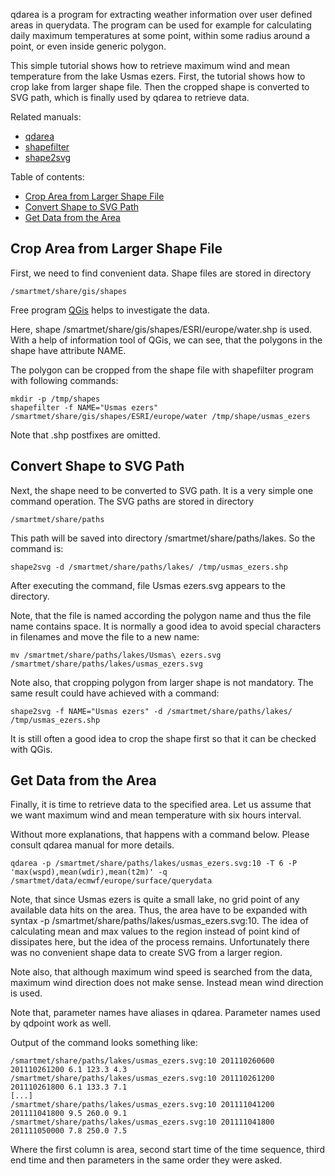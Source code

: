 qdarea is a program for extracting weather information over user defined areas in querydata. The program can be used for example for calculating daily maximum temperatures at some point, within some radius around a point, or even inside generic polygon.

This simple tutorial shows how to retrieve maximum wind and mean temperature from the lake Usmas ezers. First, the tutorial shows how to crop lake from larger shape file. Then the cropped shape is converted to SVG path, which is finally used by qdarea to retrieve data.

Related manuals:

* [qdarea](qdarea.md)
* [shapefilter](shapefilter.md)
* [shape2svg](shape2svg.md)

Table of contents:

* [Crop Area from Larger Shape File](#crop-area-from-larger-shape-file)
* [Convert Shape to SVG Path](#convert-shape-to-svg-path)
* [Get Data from the Area](#get-data-from-the-area)

## Crop Area from Larger Shape File

First, we need to find convenient data. Shape files are stored in directory

    /smartmet/share/gis/shapes

Free program [QGis](http://qgis.org/) helps to investigate the data.

Here, shape /smartmet/share/gis/shapes/ESRI/europe/water.shp is used. With a help of information tool of QGis, we can see, that the polygons in the shape have attribute NAME.

The polygon can be cropped from the shape file with shapefilter program with following commands:

    mkdir -p /tmp/shapes
    shapefilter -f NAME="Usmas ezers" /smartmet/share/gis/shapes/ESRI/europe/water /tmp/shape/usmas_ezers

Note that .shp postfixes are omitted.

## Convert Shape to SVG Path

Next, the shape need to be converted to SVG path. It is a very simple one command operation. The SVG paths are stored in directory

    /smartmet/share/paths

This path will be saved into directory /smartmet/share/paths/lakes. So the command is:

    shape2svg -d /smartmet/share/paths/lakes/ /tmp/usmas_ezers.shp

After executing the command, file Usmas ezers.svg appears to the directory.

Note, that the file is named according the polygon name and thus the file name contains space. It is normally a good idea to avoid special characters in filenames and move the file to a new name:

    mv /smartmet/share/paths/lakes/Usmas\ ezers.svg /smartmet/share/paths/lakes/usmas_ezers.svg

Note also, that cropping polygon from larger shape is not mandatory. The same result could have achieved with a command:

    shape2svg -f NAME="Usmas ezers" -d /smartmet/share/paths/lakes/ /tmp/usmas_ezers.shp

It is still often a good idea to crop the shape first so that it can be checked with QGis.

## Get Data from the Area

Finally, it is time to retrieve data to the specified area. Let us assume that we want maximum wind and mean temperature with six hours interval.

Without more explanations, that happens with a command below. Please consult qdarea manual for more details.

    qdarea -p /smartmet/share/paths/lakes/usmas_ezers.svg:10 -T 6 -P 'max(wspd),mean(wdir),mean(t2m)' -q /smartmet/data/ecmwf/europe/surface/querydata

Note, that since Usmas ezers is quite a small lake, no grid point of any available data hits on the area. Thus, the area have to be expanded with syntax -p /smartmet/share/paths/lakes/usmas_ezers.svg:10. The idea of calculating mean and max values to the region instead of point kind of dissipates here, but the idea of the process remains. Unfortunately there was no convenient shape data to create SVG from a larger region.

Note also, that although maximum wind speed is searched from the data, maximum wind direction does not make sense. Instead mean wind direction is used.

Note that, parameter names have aliases in qdarea. Parameter names used by qdpoint work as well.

Output of the command looks something like:

    /smartmet/share/paths/lakes/usmas_ezers.svg:10 201110260600 201110261200 6.1 123.3 4.3
    /smartmet/share/paths/lakes/usmas_ezers.svg:10 201110261200 201110261800 6.1 133.3 7.1
    [...]
    /smartmet/share/paths/lakes/usmas_ezers.svg:10 201111041200 201111041800 9.5 260.0 9.1
    /smartmet/share/paths/lakes/usmas_ezers.svg:10 201111041800 201111050000 7.8 250.0 7.5

Where the first column is area, second start time of the time sequence, third end time and then parameters in the same order they were asked.
